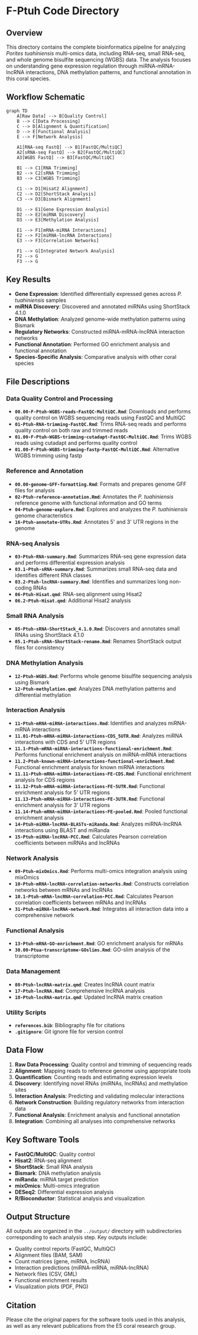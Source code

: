 # F-Ptuh Code Directory

## Overview

This directory contains the complete bioinformatics pipeline for analyzing *Porites tuahiniensis* multi-omics data, including RNA-seq, small RNA-seq, and whole genome bisulfite sequencing (WGBS) data. The analysis focuses on understanding gene expression regulation through miRNA-mRNA-lncRNA interactions, DNA methylation patterns, and functional annotation in this coral species.

## Workflow Schematic

```mermaid
graph TD
    A[Raw Data] --> B[Quality Control]
    B --> C[Data Processing]
    C --> D[Alignment & Quantification]
    D --> E[Functional Analysis]
    E --> F[Network Analysis]
    
    A1[RNA-seq FastQ] --> B1[FastQC/MultiQC]
    A2[sRNA-seq FastQ] --> B2[FastQC/MultiQC]
    A3[WGBS FastQ] --> B3[FastQC/MultiQC]
    
    B1 --> C1[RNA Trimming]
    B2 --> C2[sRNA Trimming]
    B3 --> C3[WGBS Trimming]
    
    C1 --> D1[Hisat2 Alignment]
    C2 --> D2[ShortStack Analysis]
    C3 --> D3[Bismark Alignment]
    
    D1 --> E1[Gene Expression Analysis]
    D2 --> E2[miRNA Discovery]
    D3 --> E3[Methylation Analysis]
    
    E1 --> F1[mRNA-miRNA Interactions]
    E2 --> F2[miRNA-lncRNA Interactions]
    E3 --> F3[Correlation Networks]
    
    F1 --> G[Integrated Network Analysis]
    F2 --> G
    F3 --> G
```

## Key Results

- **Gene Expression**: Identified differentially expressed genes across *P. tuahiniensis* samples
- **miRNA Discovery**: Discovered and annotated miRNAs using ShortStack 4.1.0
- **DNA Methylation**: Analyzed genome-wide methylation patterns using Bismark
- **Regulatory Networks**: Constructed miRNA-mRNA-lncRNA interaction networks
- **Functional Annotation**: Performed GO enrichment analysis and functional annotation
- **Species-Specific Analysis**: Comparative analysis with other coral species

## File Descriptions

### Data Quality Control and Processing

- **`00.00-F-Ptuh-WGBS-reads-FastQC-MultiQC.Rmd`**: Downloads and performs quality control on WGBS sequencing reads using FastQC and MultiQC
- **`01-Ptuh-RNA-trimming-FastQC.Rmd`**: Trims RNA-seq reads and performs quality control on both raw and trimmed reads
- **`01.00-F-Ptuh-WGBS-trimming-cutadapt-FastQC-MultiQC.Rmd`**: Trims WGBS reads using cutadapt and performs quality control
- **`01.00-F-Ptuh-WGBS-trimming-fastp-FastQC-MultiQC.Rmd`**: Alternative WGBS trimming using fastp

### Reference and Annotation

- **`00.00-genome-GFF-formatting.Rmd`**: Formats and prepares genome GFF files for analysis
- **`02-Ptuh-reference-annotation.Rmd`**: Annotates the *P. tuahiniensis* reference genome with functional information and GO terms
- **`04-Ptuh-genome-explore.Rmd`**: Explores and analyzes the *P. tuahiniensis* genome characteristics
- **`16-Ptuh-annotate-UTRs.Rmd`**: Annotates 5' and 3' UTR regions in the genome

### RNA-seq Analysis

- **`03-Ptuh-RNA-summary.Rmd`**: Summarizes RNA-seq gene expression data and performs differential expression analysis
- **`03.1-Ptuh-sRNA-summary.Rmd`**: Summarizes small RNA-seq data and identifies different RNA classes
- **`03.2-Ptuh-lncRNA-summary.Rmd`**: Identifies and summarizes long non-coding RNAs
- **`06-Ptuh-Hisat.qmd`**: RNA-seq alignment using Hisat2
- **`06.2-Ptuh-Hisat.qmd`**: Additional Hisat2 analysis

### Small RNA Analysis

- **`05-Ptuh-sRNA-ShortStack_4.1.0.Rmd`**: Discovers and annotates small RNAs using ShortStack 4.1.0
- **`05.1-Ptuh-sRNA-ShortStack-rename.Rmd`**: Renames ShortStack output files for consistency

### DNA Methylation Analysis

- **`12-Ptuh-WGBS.Rmd`**: Performs whole genome bisulfite sequencing analysis using Bismark
- **`12-Ptuh-methylation.qmd`**: Analyzes DNA methylation patterns and differential methylation

### Interaction Analysis

- **`11-Ptuh-mRNA-miRNA-interactions.Rmd`**: Identifies and analyzes miRNA-mRNA interactions
- **`11.01-Ptuh-mRNA-miRNA-interactions-CDS_5UTR.Rmd`**: Analyzes miRNA interactions with CDS and 5' UTR regions
- **`11.1-Ptuh-mRNA-miRNA-interactions-functional-enrichment.Rmd`**: Performs functional enrichment analysis on miRNA-mRNA interactions
- **`11.2-Ptuh-known-miRNA-interactions-functional-enrichment.Rmd`**: Functional enrichment analysis for known miRNA interactions
- **`11.11-Ptuh-mRNA-miRNA-interactions-FE-CDS.Rmd`**: Functional enrichment analysis for CDS regions
- **`11.12-Ptuh-mRNA-miRNA-interactions-FE-5UTR.Rmd`**: Functional enrichment analysis for 5' UTR regions
- **`11.13-Ptuh-mRNA-miRNA-interactions-FE-3UTR.Rmd`**: Functional enrichment analysis for 3' UTR regions
- **`11.14-Ptuh-mRNA-miRNA-interactions-FE-pooled.Rmd`**: Pooled functional enrichment analysis
- **`14-Ptuh-miRNA-lncRNA-BLASTs-miRanda.Rmd`**: Analyzes miRNA-lncRNA interactions using BLAST and miRanda
- **`15-Ptuh-miRNA-lncRNA-PCC.Rmd`**: Calculates Pearson correlation coefficients between miRNAs and lncRNAs

### Network Analysis

- **`09-Ptuh-mixOmics.Rmd`**: Performs multi-omics integration analysis using mixOmics
- **`10-Ptuh-mRNA-lncRNA-correlation-networks.Rmd`**: Constructs correlation networks between mRNAs and lncRNAs
- **`10.1-Ptuh-mRNA-lncRNA-correlation-PCC.Rmd`**: Calculates Pearson correlation coefficients between mRNAs and lncRNAs
- **`31-Ptuh-miRNA-lncRNA-network.Rmd`**: Integrates all interaction data into a comprehensive network

### Functional Analysis

- **`13-Ptuh-mRNA-GO-enrichment.Rmd`**: GO enrichment analysis for mRNAs
- **`30.00-Ptua-transcriptome-GOslims.Rmd`**: GO-slim analysis of the transcriptome

### Data Management

- **`08-Ptuh-lncRNA-matrix.qmd`**: Creates lncRNA count matrix
- **`17-Ptuh-lncRNA.Rmd`**: Comprehensive lncRNA analysis
- **`18-Ptuh-lncRNA-matrix.qmd`**: Updated lncRNA matrix creation

### Utility Scripts

- **`references.bib`**: Bibliography file for citations
- **`.gitignore`**: Git ignore file for version control

## Data Flow

1. **Raw Data Processing**: Quality control and trimming of sequencing reads
2. **Alignment**: Mapping reads to reference genome using appropriate tools
3. **Quantification**: Counting reads and estimating expression levels
4. **Discovery**: Identifying novel RNAs (miRNAs, lncRNAs) and methylation sites
5. **Interaction Analysis**: Predicting and validating molecular interactions
6. **Network Construction**: Building regulatory networks from interaction data
7. **Functional Analysis**: Enrichment analysis and functional annotation
8. **Integration**: Combining all analyses into comprehensive networks

## Key Software Tools

- **FastQC/MultiQC**: Quality control
- **Hisat2**: RNA-seq alignment
- **ShortStack**: Small RNA analysis
- **Bismark**: DNA methylation analysis
- **miRanda**: miRNA target prediction
- **mixOmics**: Multi-omics integration
- **DESeq2**: Differential expression analysis
- **R/Bioconductor**: Statistical analysis and visualization

## Output Structure

All outputs are organized in the `../output/` directory with subdirectories corresponding to each analysis step. Key outputs include:

- Quality control reports (FastQC, MultiQC)
- Alignment files (BAM, SAM)
- Count matrices (gene, miRNA, lncRNA)
- Interaction predictions (miRNA-mRNA, miRNA-lncRNA)
- Network files (CSV, GML)
- Functional enrichment results
- Visualization plots (PDF, PNG)

## Citation

Please cite the original papers for the software tools used in this analysis, as well as any relevant publications from the E5 coral research group.
